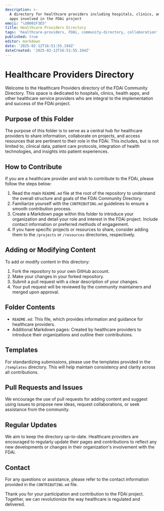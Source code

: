 ```yaml
---
description: >-
  A directory for healthcare providers including hospitals, clinics, and health
  apps involved in the FDAi project
emoji: "\U0001F3E5"
title: Healthcare Providers Directory
tags: 'healthcare-providers, FDAi, community-directory, collaboration'
published: true
editor: markdown
date: '2025-02-12T16:51:55.194Z'
dateCreated: '2025-02-12T16:51:55.194Z'
---
```

# Healthcare Providers Directory

Welcome to the Healthcare Providers directory of the FDAi Community Directory. This space is dedicated to hospitals, clinics, health apps, and other healthcare service providers who are integral to the implementation and success of the FDAi project.

## Purpose of this Folder

The purpose of this folder is to serve as a central hub for healthcare providers to share information, collaborate on projects, and access resources that are pertinent to their role in the FDAi. This includes, but is not limited to, clinical data, patient care protocols, integration of health technologies, and insights into patient experiences.

## How to Contribute

If you are a healthcare provider and wish to contribute to the FDAi, please follow the steps below:

1. Read the main `README.md` file at the root of the repository to understand the overall structure and goals of the FDAi Community Directory.
2. Familiarize yourself with the `CONTRIBUTING.md` guidelines to ensure a smooth contribution process.
3. Create a Markdown page within this folder to introduce your organization and detail your role and interest in the FDAi project. Include contact information or preferred methods of engagement.
4. If you have specific projects or resources to share, consider adding them to the `/projects` or `/resources` directories, respectively.

## Adding or Modifying Content

To add or modify content in this directory:

1. Fork the repository to your own GitHub account.
2. Make your changes in your forked repository.
3. Submit a pull request with a clear description of your changes.
4. Your pull request will be reviewed by the community maintainers and merged upon approval.

## Folder Contents

- `README.md`: This file, which provides information and guidance for healthcare providers.
- Additional Markdown pages: Created by healthcare providers to introduce their organizations and outline their contributions.

## Templates

For standardizing submissions, please use the templates provided in the `/templates` directory. This will help maintain consistency and clarity across all contributions.

## Pull Requests and Issues

We encourage the use of pull requests for adding content and suggest using issues to propose new ideas, request collaborations, or seek assistance from the community.

## Regular Updates

We aim to keep the directory up-to-date. Healthcare providers are encouraged to regularly update their pages and contributions to reflect any new developments or changes in their organization's involvement with the FDAi.

## Contact

For any questions or assistance, please refer to the contact information provided in the `CONTRIBUTING.md` file.

Thank you for your participation and contribution to the FDAi project. Together, we can revolutionize the way healthcare is regulated and delivered.


